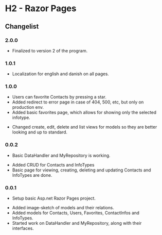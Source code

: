 ﻿# H2 - Razor Pages

## Changelist
### 2.0.0
+ Finalized to version 2 of the program.

### 1.0.1
* Localization for english and danish on all pages.

### 1.0.0
+ Users can favorite Contacts by pressing a star.
+ Added redirect to error page in case of 404, 500, etc, but only on production env.
+ Added basic favorites page, which allows for showing only the selected infotype.
* Changed create, edit, delete and list views for models so they are better looking and up to standard.

### 0.0.2
* Basic DataHandler and MyRepository is working.
+ Added CRUD for Contacts and InfoTypes
+ Basic page for viewing, creating, deleting and updating Contacts and InfoTypes are done.

### 0.0.1
- Setup basic Asp.net Razor Pages project.
+ Added image-sketch of models and their relations.
+ Added models for Contacts, Users, Favorites, ContactInfos and InfoTypes.
+ Started work on DataHandler and MyRepository, along with their interfaces.